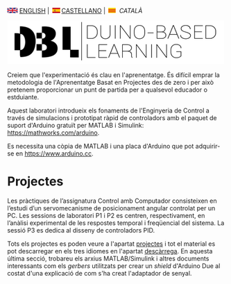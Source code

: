 <img src="en.png" alt="English"> [ENGLISH](index.md) | <img src="es.png" alt="Castellano">[CASTELLANO](index_es.md) | <img src="ca.png" alt="Català"> *CATALÀ*

<img src="Logo1.png" alt="Logo DBL" width="500" height="100">

Creiem que l'experimentació és clau en l'aprenentatge. És difícil emprar la metodologia de l'Aprenentatge Basat en Projectes des de zero i per això pretenem proporcionar un punt de partida per a qualsevol educador o estduiante.

Aquest laboratori introdueix els fonaments de l'Enginyeria de Control a través de simulacions i prototipat ràpid de controladors amb el paquet de suport d'Arduino gratuït per MATLAB i Simulink: <https://mathworks.com/arduino>. 

Es necessita una còpia de MATLAB i una placa d'Arduino que pot adquirir-se en <https://www.arduino.cc>.

# Projectes

Les pràctiques de l’assignatura Control amb Computador consisteixen en l’estudi d’un servomecanisme
de posicionament angular controlat per un PC. Les sessions de laboratori P1 i P2 es centren,
respectivament, en l’anàlisi experimental de les respostes temporal i freqüencial del sistema. La
sessió P3 es dedica al disseny de controladors PID.

Tots els projectes es poden veure a l'apartat [projectes](projects.md) i tot el material es pot descarregar en els tres idiomes en l'apartat [descàrrega](download.md). En aquesta última secció, trobareu els arxius MATLAB/Simulink i altres documents interessants com els *gerbers* utilitzats per crear un *shield* d'Arduino Due al costat d'una explicació de com s'ha creat l'adaptador de senyal.
